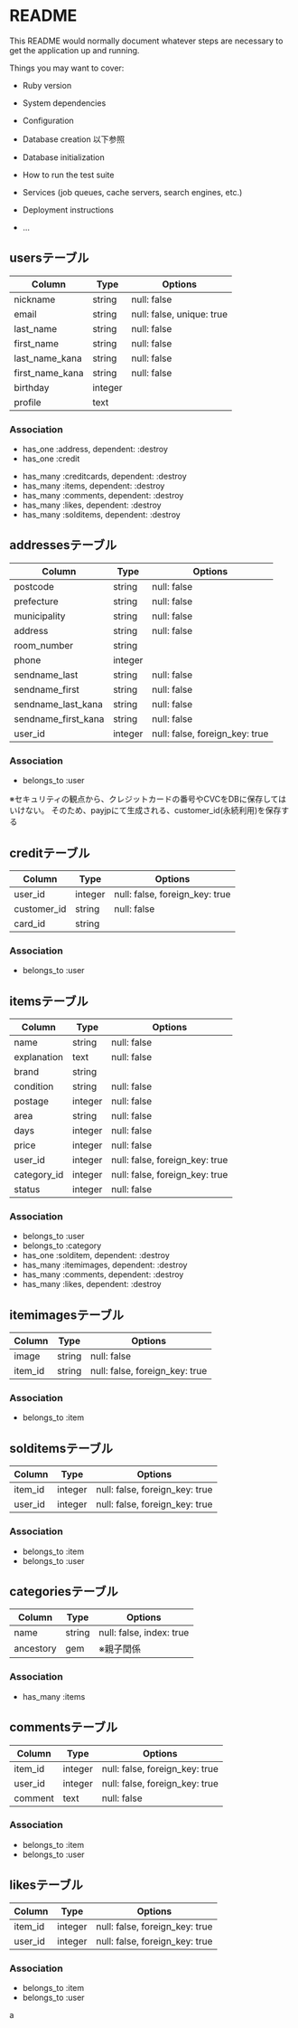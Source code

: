 # README

This README would normally document whatever steps are necessary to get the
application up and running.

Things you may want to cover:

* Ruby version

* System dependencies

* Configuration

* Database creation   以下参照

* Database initialization

* How to run the test suite

* Services (job queues, cache servers, search engines, etc.)

* Deployment instructions

* ...





## usersテーブル
|Column|Type|Options|
|------|----|-------|
|nickname|string|null: false|
|email|string|null: false, unique: true|
|last_name|string|null: false|
|first_name|string|null: false|
|last_name_kana|string|null: false|
|first_name_kana|string|null: false|
|birthday|integer||
|profile|text||
### Association
- has_one :address, dependent: :destroy
- has_one :credit
<!-- アソシエーションが1対1の関係の時は、どちらかをhas_one、もう一方をbelongs_toにする。 -->
- has_many :creditcards, dependent: :destroy
- has_many :items, dependent: :destroy
- has_many :comments, dependent: :destroy
- has_many :likes, dependent: :destroy
- has_many :solditems, dependent: :destroy

## addressesテーブル
|Column|Type|Options|
|------|----|-------|
|postcode|string|null: false|
|prefecture|string|null: false|
|municipality|string|null: false|
|address|string|null: false|
|room_number|string||
|phone|integer||
|sendname_last|string|null: false|
|sendname_first|string|null: false|
|sendname_last_kana|string|null: false|
|sendname_first_kana|string|null: false|
|user_id|integer|null: false, foreign_key: true|    /  references
### Association
- belongs_to :user


※セキュリティの観点から、クレジットカードの番号やCVCをDBに保存してはいけない。
 そのため、payjpにて生成される、customer_id(永続利用)を保存する
## creditテーブル
|Column|Type|Options|
|------|----|-------|
|user_id|integer|null: false, foreign_key: true|    /  references
|customer_id|string|null: false|  ※pay.jpの永続利用
|card_id|string||
### Association
- belongs_to :user


## itemsテーブル
|Column|Type|Options|
|------|----|-------|
|name|string|null: false|
|explanation|text|null: false|
|brand|string||
|condition|string|null: false|
|postage|integer|null: false|
|area|string|null: false|
|days|integer|null: false|
|price|integer|null: false|
|user_id|integer|null: false, foreign_key: true|    /  references
|category_id|integer|null: false, foreign_key: true|    /  references
|status|integer|null: false|
### Association
- belongs_to :user
- belongs_to :category
- has_one :solditem, dependent: :destroy
- has_many :itemimages, dependent: :destroy
- has_many :comments, dependent: :destroy
- has_many :likes, dependent: :destroy


## itemimagesテーブル
|Column|Type|Options|
|------|----|-------|
|image|string|null: false|
|item_id|string|null: false, foreign_key: true|     /  references
### Association
- belongs_to :item


## solditemsテーブル
|Column|Type|Options|
|------|----|-------|
|item_id|integer|null: false, foreign_key: true|
|user_id|integer|null: false, foreign_key: true|
### Association
- belongs_to :item
- belongs_to :user


## categoriesテーブル
|Column|Type|Options|
|------|----|-------|
|name|string|null: false, index: true|
|ancestory|gem|※親子関係|
### Association
- has_many :items
<!-- ancestryはジェムの追加をあわせて行う（エラーが出る為） -->


## commentsテーブル
|Column|Type|Options|
|------|----|-------|
|item_id|integer|null: false, foreign_key: true|    /  references
|user_id|integer|null: false, foreign_key: true|    /  references
|comment|text|null: false|
### Association
- belongs_to :item
- belongs_to :user


## likesテーブル
|Column|Type|Options|
|------|----|-------|
|item_id|integer|null: false, foreign_key: true|    /  references
|user_id|integer|null: false, foreign_key: true|    /  references
### Association
- belongs_to :item
- belongs_to :user






a
